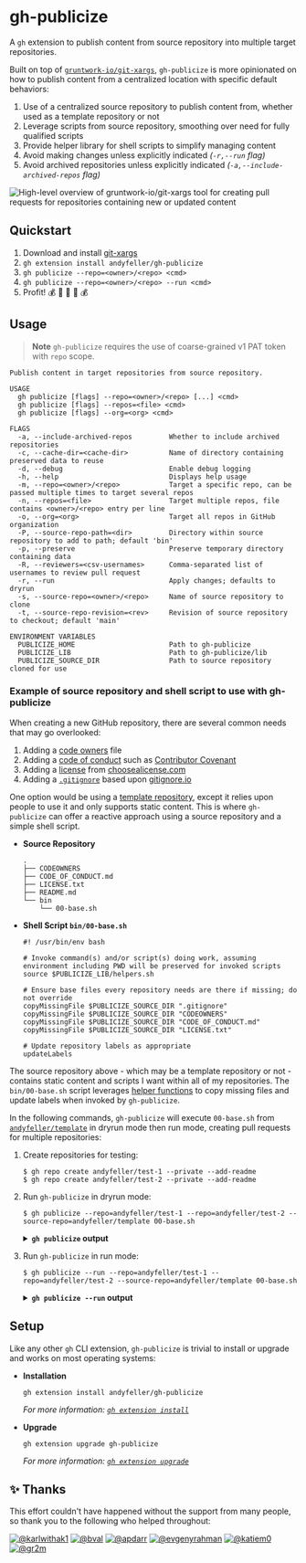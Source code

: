 # gh-publicize

A `gh` extension to publish content from source repository into multiple target repositories.

Built on top of [`gruntwork-io/git-xargs`](https://github.com/gruntwork-io/git-xargs/), `gh-publicize` is more
opinionated on how to publish content from a centralized location with specific default behaviors:

1. Use of a centralized source repository to publish content from, whether used as a template repository or not
1. Leverage scripts from source repository, smoothing over need for fully qualified scripts
1. Provide helper library for shell scripts to simplify managing content
1. Avoid making changes unless explicitly indicated _(`-r,--run` flag)_
1. Avoid archived repositories unless explicitly indicated _(`-a,--include-archived-repos` flag)_

![High-level overview of gruntwork-io/git-xargs tool for creating pull requests for repositories containing new or updated content](https://github.com/gruntwork-io/git-xargs/raw/master/docs/git-xargs-banner.png)

## Quickstart

1. Download and install [git-xargs](https://github.com/gruntwork-io/git-xargs/)
1. `gh extension install andyfeller/gh-publicize`
1. `gh publicize --repo=<owner>/<repo> <cmd>`
1. `gh publicize --repo=<owner>/<repo> --run <cmd>`
1. Profit! :moneybag: :money_with_wings: :money_mouth_face: :money_with_wings: :moneybag:

## Usage

> **Note**
> `gh-publicize` requires the use of coarse-grained v1 PAT token with `repo` scope.

```shell
Publish content in target repositories from source repository.

USAGE
  gh publicize [flags] --repo=<owner>/<repo> [...] <cmd>
  gh publicize [flags] --repos=<file> <cmd>
  gh publicize [flags] --org=<org> <cmd>

FLAGS
  -a, --include-archived-repos         Whether to include archived repositories
  -c, --cache-dir=<cache-dir>          Name of directory containing preserved data to reuse
  -d, --debug                          Enable debug logging
  -h, --help                           Displays help usage
  -m, --repo=<owner>/<repo>            Target a specific repo, can be passed multiple times to target several repos
  -n, --repos=<file>                   Target multiple repos, file contains <owner>/<repo> entry per line
  -o, --org=<org>                      Target all repos in GitHub organization
  -P, --source-repo-path=<dir>         Directory within source repository to add to path; default 'bin'
  -p, --preserve                       Preserve temporary directory containing data
  -R, --reviewers=<csv-usernames>      Comma-separated list of usernames to review pull request
  -r, --run                            Apply changes; defaults to dryrun
  -s, --source-repo=<owner>/<repo>     Name of source repository to clone
  -t, --source-repo-revision=<rev>     Revision of source repository to checkout; default 'main'

ENVIRONMENT VARIABLES
  PUBLICIZE_HOME                       Path to gh-publicize
  PUBLICIZE_LIB                        Path to gh-publicize/lib
  PUBLICIZE_SOURCE_DIR                 Path to source repository cloned for use
```

### Example of source repository and shell script to use with gh-publicize

When creating a new GitHub repository, there are several common needs that may go overlooked:

1. Adding a [code owners][github-codeowners] file
1. Adding a [code of conduct][github-code of conduct] such as [Contributor Covenant][contributor covenant]
1. Adding a [license][github-license] from [choosealicense.com][choosealicense]
1. Adding a [`.gitignore`][github-gitignore] based upon [gitignore.io][gitignore.io]

One option would be using a [template repository][github-template repository], except it relies upon people to use it
and only supports static content.  This is where `gh-publicize` can offer a reactive approach using a source repository
and a simple shell script.

- **Source Repository**

  ```shell
  .
  ├── CODEOWNERS
  ├── CODE_OF_CONDUCT.md
  ├── LICENSE.txt
  ├── README.md
  └── bin
      └── 00-base.sh
  ```

- **Shell Script `bin/00-base.sh`**

  ```shell
  #! /usr/bin/env bash

  # Invoke command(s) and/or script(s) doing work, assuming environment including PWD will be preserved for invoked scripts
  source $PUBLICIZE_LIB/helpers.sh

  # Ensure base files every repository needs are there if missing; do not override
  copyMissingFile $PUBLICIZE_SOURCE_DIR ".gitignore"
  copyMissingFile $PUBLICIZE_SOURCE_DIR "CODEOWNERS"
  copyMissingFile $PUBLICIZE_SOURCE_DIR "CODE_OF_CONDUCT.md"
  copyMissingFile $PUBLICIZE_SOURCE_DIR "LICENSE.txt"

  # Update repository labels as appropriate
  updateLabels
  ```

The source repository above - which may be a template repository or not - contains static content and
scripts I want within all of my repositories.  The `bin/00-base.sh` script leverages [helper functions](lib/helpers.sh)
to copy missing files and update labels when invoked by `gh-publicize`.

In the following commands, `gh-publicize` will execute `00-base.sh` from [`andyfeller/template`][andyfeller/template] in
dryrun mode then run mode, creating pull requests for multiple repositories:

1. Create repositories for testing:

   ```shell
   $ gh repo create andyfeller/test-1 --private --add-readme
   $ gh repo create andyfeller/test-2 --private --add-readme
   ```

1. Run `gh-publicize` in dryrun mode:

   ```shell
   $ gh publicize --repo=andyfeller/test-1 --repo=andyfeller/test-2 --source-repo=andyfeller/template 00-base.sh
   ```

   <details>
     <summary>
       <b><code>gh publicize</code> output</b>
     </summary>

     ```shell
     Created temporary directory for caching data:  /var/folders/xb/svzskj1x77x3qsmwx1d84nqc0000gn/T/gh-publicizeXXX.BMdK3T1L
     Cloning andyfeller/template, checking out main
     Cloning into '/var/folders/xb/svzskj1x77x3qsmwx1d84nqc0000gn/T/gh-publicizeXXX.BMdK3T1L/_source-repo'...
     remote: Enumerating objects: 22, done.
     remote: Counting objects: 100% (22/22), done.
     remote: Compressing objects: 100% (15/15), done.
     remote: Total 22 (delta 5), reused 16 (delta 2), pack-reused 0
     Receiving objects: 100% (22/22), 6.04 KiB | 3.02 MiB/s, done.
     Resolving deltas: 100% (5/5), done.
     Already on 'main'
     Your branch is up to date with 'origin/main'.
     Executing git-xargs command
     [git-xargs] INFO[2023-07-30T17:44:59-04:00] git-xargs running...
     [git-xargs] INFO[2023-07-30T17:44:59-04:00] Dry run setting enabled. No local branches will be pushed and no PRs will be opened in Github
     Processing repos [2/2] ███████████████████████████████████████████████ 100% | 2s

     Git-xargs run summary @ 2023-07-30 21:45:04.025872 +0000 UTC

     • Runtime in seconds: 5
     • Command supplied: [00-base.sh]
     • Repo selection method: repo-flag


     All repos that were targeted for processing after filtering missing / malformed repos

     ┌──────────────────────────────────────────────────┐
     | Repo name | Repo URL                             |
     | test-1    | https://github.com/andyfeller/test-1 |
     | ------------------------------------------------ |
     | test-2    | https://github.com/andyfeller/test-2 |
     └──────────────────────────────────────────────────┘

     Repos that were successfully cloned to the local filesystem

     ┌──────────────────────────────────────────────────┐
     | Repo name | Repo URL                             |
     | test-1    | https://github.com/andyfeller/test-1 |
     | ------------------------------------------------ |
     | test-2    | https://github.com/andyfeller/test-2 |
     └──────────────────────────────────────────────────┘

     Repos that showed file changes to their working directory following command execution

     ┌──────────────────────────────────────────────────┐
     | Repo name | Repo URL                             |
     | test-1    | https://github.com/andyfeller/test-1 |
     | ------------------------------------------------ |
     | test-2    | https://github.com/andyfeller/test-2 |
     └──────────────────────────────────────────────────┘

     Repos whose local branch was not pushed because the --dry-run flag was set

     ┌──────────────────────────────────────────────────┐
     | Repo name | Repo URL                             |
     | test-1    | https://github.com/andyfeller/test-1 |
     | ------------------------------------------------ |
     | test-2    | https://github.com/andyfeller/test-2 |
     └──────────────────────────────────────────────────┘

     Repos whose specified branches did not exist on the remote, and so were first created locally

     ┌──────────────────────────────────────────────────┐
     | Repo name | Repo URL                             |
     | test-1    | https://github.com/andyfeller/test-1 |
     | ------------------------------------------------ |
     | test-2    | https://github.com/andyfeller/test-2 |
     └──────────────────────────────────────────────────┘
     ```
   </details>

1. Run `gh-publicize` in run mode:

   ```shell
   $ gh publicize --run --repo=andyfeller/test-1 --repo=andyfeller/test-2 --source-repo=andyfeller/template 00-base.sh
   ```

   <details>
     <summary>
       <b><code>gh publicize --run</code> output</b>
     </summary>

     ```shell
     Created temporary directory for caching data:  /var/folders/xb/svzskj1x77x3qsmwx1d84nqc0000gn/T/gh-publicizeXXX.PxYKGc7A
     Cloning andyfeller/template, checking out main
     Cloning into '/var/folders/xb/svzskj1x77x3qsmwx1d84nqc0000gn/T/gh-publicizeXXX.PxYKGc7A/_source-repo'...
     remote: Enumerating objects: 22, done.
     remote: Counting objects: 100% (22/22), done.
     remote: Compressing objects: 100% (15/15), done.
     remote: Total 22 (delta 5), reused 16 (delta 2), pack-reused 0
     Receiving objects: 100% (22/22), 6.04 KiB | 3.02 MiB/s, done.
     Resolving deltas: 100% (5/5), done.
     Already on 'main'
     Your branch is up to date with 'origin/main'.
     Executing git-xargs command
     [git-xargs] INFO[2023-07-30T17:45:53-04:00] git-xargs running...
     Processing repos [2/2] ███████████████████████████████████████████████ 100% | 4s

     Git-xargs run summary @ 2023-07-30 21:45:57.525786 +0000 UTC

     • Runtime in seconds: 4
     • Command supplied: [00-base.sh]
     • Repo selection method: repo-flag


     All repos that were targeted for processing after filtering missing / malformed repos

     ┌──────────────────────────────────────────────────┐
     | Repo name | Repo URL                             |
     | test-1    | https://github.com/andyfeller/test-1 |
     | ------------------------------------------------ |
     | test-2    | https://github.com/andyfeller/test-2 |
     └──────────────────────────────────────────────────┘

     Repos that were successfully cloned to the local filesystem

     ┌──────────────────────────────────────────────────┐
     | Repo name | Repo URL                             |
     | test-1    | https://github.com/andyfeller/test-1 |
     | ------------------------------------------------ |
     | test-2    | https://github.com/andyfeller/test-2 |
     └──────────────────────────────────────────────────┘

     Repos that showed file changes to their working directory following command execution

     ┌──────────────────────────────────────────────────┐
     | Repo name | Repo URL                             |
     | test-1    | https://github.com/andyfeller/test-1 |
     | ------------------------------------------------ |
     | test-2    | https://github.com/andyfeller/test-2 |
     └──────────────────────────────────────────────────┘

     Repos whose specified branches did not exist on the remote, and so were first created locally

     ┌──────────────────────────────────────────────────┐
     | Repo name | Repo URL                             |
     | test-1    | https://github.com/andyfeller/test-1 |
     | ------------------------------------------------ |
     | test-2    | https://github.com/andyfeller/test-2 |
     └──────────────────────────────────────────────────┘

     Pull requests opened

     ┌─────────────────────────────────────────────────────────┐
     | Repo name | Pull request URL                            |
     | test-1    | https://github.com/andyfeller/test-1/pull/1 |
     | ------------------------------------------------------- |
     | test-2    | https://github.com/andyfeller/test-2/pull/1 |
     └─────────────────────────────────────────────────────────┘
     ```
   </details>

## Setup

Like any other `gh` CLI extension, `gh-publicize` is trivial to install or upgrade and works on most operating systems:

- **Installation**

  ```shell
  gh extension install andyfeller/gh-publicize
  ```

  _For more information: [`gh extension install`](https://cli.github.com/manual/gh_extension_install)_

- **Upgrade**

  ```shell
  gh extension upgrade gh-publicize
  ```

  _For more information: [`gh extension upgrade`](https://cli.github.com/manual/gh_extension_upgrade)_

## :sparkles: Thanks

This effort couldn't have happened without the support from many people, so thank you to the following who helped throughout:

[![@karlwithak1](https://avatars.githubusercontent.com/karlwithak1?s=80)](https://github.com/karlwithak1)
[![@bval](https://avatars.githubusercontent.com/bval?s=80)](https://github.com/bval)
[![@apdarr](https://avatars.githubusercontent.com/apdarr?s=80)](https://github.com/apdarr)
[![@evgenyrahman](https://avatars.githubusercontent.com/evgenyrahman?s=80)](https://github.com/evgenyrahman)
[![@katiem0](https://avatars.githubusercontent.com/katiem0?s=80)](https://github.com/katiem0)
[![@gr2m](https://avatars.githubusercontent.com/gr2m?s=80)](https://github.com/gr2m)

[andyfeller/template]: https://github.com/andyfeller/template
[choosealicense]: https://choosealicense.com/
[contributor covenant]: https://www.contributor-covenant.org/
[github-code of conduct]: https://docs.github.com/en/communities/setting-up-your-project-for-healthy-contributions/adding-a-code-of-conduct-to-your-project
[github-codeowners]: https://docs.github.com/en/github/creating-cloning-and-archiving-repositories/about-code-owners
[github-gitignore]: https://docs.github.com/en/get-started/getting-started-with-git/ignoring-files
[github-license]: https://docs.github.com/en/communities/setting-up-your-project-for-healthy-contributions/adding-a-license-to-a-repository
[github-template repository]: https://docs.github.com/en/repositories/creating-and-managing-repositories/creating-a-template-repository
[gitignore.io]: https://gitignore.io

